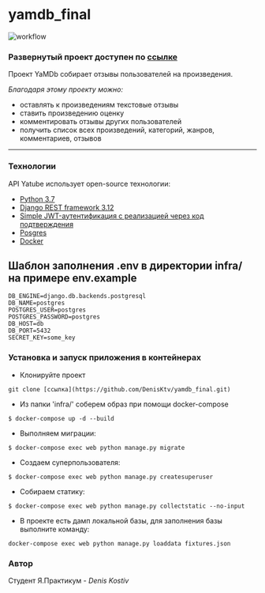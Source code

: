 # yamdb_final
![workflow](https://github.com/DenisKtv/yamdb_final/actions/workflows/yamdb_workflow.yml/badge.svg)

### Развернутый проект доступен по [ссылке](http://51.250.26.235/api/v1/)

Проект YaMDb собирает отзывы пользователей на произведения. 

_Благодаря этому проекту можно:_
- оставлять к произведениям текстовые отзывы 
- ставить произведению оценку
- комментировать отзывы других пользователей
- получить список всех произведений, категорий, жанров, комментариев, отзывов

***
### Технологии
API Yatube использует open-source технологии:
- [Python 3.7 ](https://www.python.org/downloads/release/python-379/)
- [Django REST framework 3.12](https://www.django-rest-framework.org/community/3.12-announcement/)
- [Simple JWT-аутентификация с реализацией через код подтверждения](https://django-rest-framework-simplejwt.readthedocs.io/en/latest/)
- [Posgres](https://www.postgresql.org/docs/)
- [Docker](https://www.postgresql.org/docs/)


## Шаблон заполнения .env в директории infra/ на примере еnv.example
```
DB_ENGINE=django.db.backends.postgresql
DB_NAME=postgres
POSTGRES_USER=postgres
POSTGRES_PASSWORD=postgres
DB_HOST=db
DB_PORT=5432
SECRET_KEY=some_key
```


### Установка и запуск приложения в контейнерах

- Клонируйте проект
```
git clone [ссылка](https://github.com/DenisKtv/yamdb_final.git)
``` 

- Из папки 'infra/' соберем образ при помощи docker-compose

```
$ docker-compose up -d --build
```

- Выполняем миграции:

```
$ docker-compose exec web python manage.py migrate
```

- Создаем суперпользователя:

```
$ docker-compose exec web python manage.py createsuperuser
```

- Собираем статику:

```
$ docker-compose exec web python manage.py collectstatic --no-input
```

- В проекте есть дамп локальной базы, для заполнения базы выполните команду:

```
docker-compose exec web python manage.py loaddata fixtures.json
```

### Автор

Студент Я.Практикум - _Denis Kostiv_
